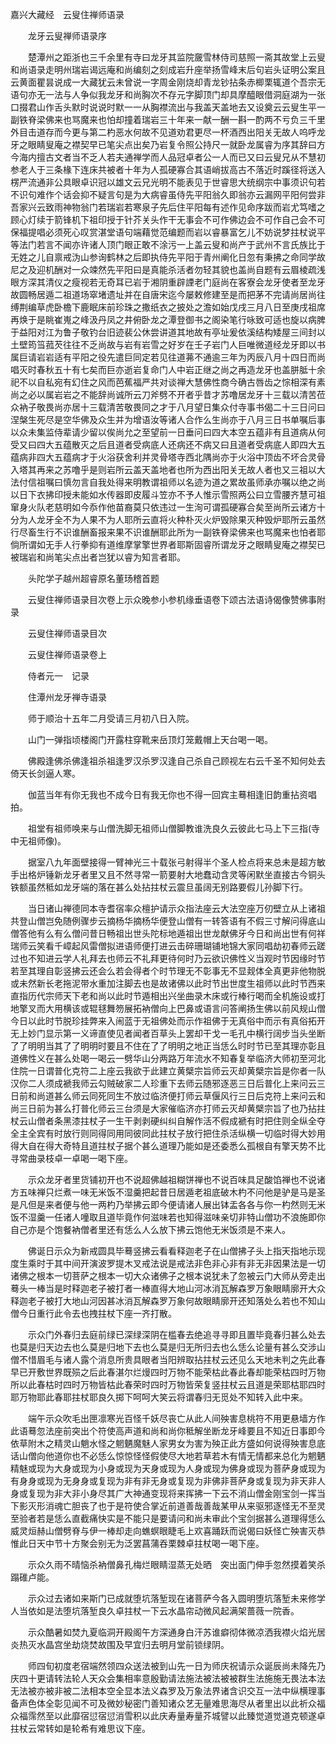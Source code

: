 <!-- { "loadSidebar": true } -->
嘉兴大藏经　云叟住禅师语录


　　龙牙云叟禅师语录序

　　楚潭州之距浙也三千余里有寺曰龙牙其监院奯雪林侍司慈照一斋其故堂上云叟和尚语录走明州瑞岩谒远庵和尚编刻之刻成岩升座举扬雪峰末后句岩头证明公案且云黄面瞿昙说成一大藏犹云未曾说一字周金刚烧却青龙钞拈条赤楖栗辄道个吾宗无语句亦无一法与人争似我龙牙和尚胸次不存元字脚顶门却具摩醯眼借洞庭湖为一张口掇君山作舌头默时说说时默一一从胸襟流出与我盖天盖地去又设奠云云叟生平一副铁脊梁佛来也骂魔来也怕却撞着瑞岩三十年来一献一酬一斟一酌两不亏负三千里外目击道存而今更与第二杓恶水何故不见道劝君更尽一杯酒西出阳关无故人呜呼龙牙之眼睛叟庵之襟契早已笔尖点出矣乃岩复令照公持尺一就卧龙属睿为序其辞曰方今海内擅古文者当不乏人若夫通禅学而人品冠卓者公一人而已又曰云叟兄从不慧初参老人于三条椽下连床共被者十年为人孤硬寡合其语峭拔高古不落近时蹊径将送入楞严流通非公具眼卓识冠以雄文云兄光明不能表见于世睿思大统纲宗中事须识句若不识句难作个话会抑不疑言句是为大病睿虽侍先平阳翁久即翁亦云漏网平阳何尝非吾家兴云致雨神物翁门若瑞岩若寒泉子先后住平阳每有述作见命序跋而岩尤笃嗜之顾心灯续于箭锋机下祖印授于针芥关头作干无事会不可作佛边会不可作自己会不可保福提唱必须死心叹赏湛堂语句端藉觉范编题而岩以睿暴富乞儿不妨说梦拄杖说平等法门若言不闻亦许诸人顶门眼正敢不涂污一上盖云叟和尚产于武州不言氏族比于无姓之儿自禀戒沩山参询鹤林之后即执侍先平阳于青州阐化日忽有秉拂之命同学故尼之及迎机酬对一众竦然先平阳曰是真能杀活者勿轻其貌也盖尚自题有云眉棱疏浅眼方深其清仪之瘦视若无奇耳已岩于湘阴重辟諲老门庭尚在客寮会龙牙使者至龙牙故圆畅居遁二祖道场窣堵遗址并在自唐宋迄今屡敕修建至是而把茅不完请尚居尚往缚荆编草虎卧檐下鹿眠床前珍珠之撒纸衣之披处之澹如始戊戌三月八日至庚戌祖席再焕于是眺崔嵬之峰汲丹凤之井俯卧龙之潭登御书之阁染笔行咏致可适也旋以病脾于益阳对江为鲁子敬钓台旧迹裴公休尝讲道其地故有亭址爰依溪结构矮屋三间封以土壁筠筜菰芡往往不乏尚故与岩有岩雪之好岁在壬子岩门人巨唯微道经龙牙即以书属巨请岩岩适有平阳之役先遣巨同定若见往道茀不通逾三年为丙辰八月十四日而尚唱灭时春秋五十有七矣而巨亦逝岩复命门人中岩正继之尚之再造龙牙也盖胼胝十余祀不以自私宛有幻住之风而芭蕉福严共对谈禅大慧佛性商今确古唇齿之悰相深有素尚之必以属岩岩之不能辞尚诚所云刀斧劈不开者乎昔才苏噜居龙牙十三载以清苦莅众衲子敬畏尚亦居十三载清苦敬畏同之才于八月望日集众付寺事书偈二十三日问曰涅槃生死尽是空华佛及众生并为增语汝等诸人合作么生尚亦于八月三日书单嘱后事以众未集监侍辈请少留以俟尚允之至望前一日垂问曰四大本空五蕴非有且道病从何受又曰四大五蕴散灭之后且道者受病底人还病还不病又曰且道者受病底人即四大五蕴病非四大五蕴病才于火浴获舍利并灵骨塔寺西北隅尚亦于火浴中顶齿不坏合灵骨入塔其再来之苏噜乎是则岩所云盖天盖地者也所为西出阳关无故人者也又三祖以大法付信祖嘱曰慎勿言自我处得来明教谓祖师以名迹为道之累故虽师承亦嘱以绝之尚以日下衣拂印授未能如水传器即皮履斗笠亦不予人惟示雪照两公曰立雪腰齐慧可祖窜身火队老慈明如今忝作他苗裔莫只依违过一生洵可谓孤硬寡合矣至尚所云诸方十分为人龙牙全不为人果不为人耶所云直将火种朴灭火炉毁除果灭种毁炉耶所云虽然行尽畜生行不识谁酬畜报来果不识谁酬耶此所为一副铁脊梁佛来也骂魔来也怕者耶倘所谓如无手人行拳抑有道维摩掌擎世界者耶斯固睿所谓龙牙之眼睛叟庵之襟契已被瑞岩和尚笔尖点出者岂犹以睿为知言者耶。

　　头陀学子越州超睿原名董玚稽首题

　　云叟住禅师语录目次卷上示众晚参小参机缘垂语卷下颂古法语诗偈像赞佛事附录

　　云叟住禅师语录目次

　　云叟住禅师语录卷上

　　侍者元一　记录

　　住潭州龙牙禅寺语录

　　师于顺治十五年二月受请三月初八日入院。

　　山门一弹指顷楼阁门开露柱穿靴来岳顶灯笼戴帽上天台喝一喝。

　　佛殿逢佛杀佛逢祖杀祖逢罗汉杀罗汉逢自己杀自己顾视左右云千圣不知何处去倚天长剑逼人寒。

　　伽蓝当年有你无我也不成今日有我无你也不得一回宾主蓦相逢旧韵重拈资唱拍。

　　祖堂有祖师唤来与山僧洗脚无祖师山僧脚教谁洗良久云彼此七马上下三指(寺中无祖师像)。

　　据室八九年面壁接得一臂神光三十载张弓射得半个圣人检点将来总未是超方敏手出格炉锤新龙牙者里又且不然寻常一箭要射大地蠢动含灵等闲默坐直接古今铜头铁额虽然秪如龙牙端的落在甚么处拈拄杖云震旦虽阔无别路要假儿孙脚下行。

　　当日诸山禅德同本寺耆宿率众檀护请示众指法座云大法空座万仞壁立从上诸祖共登山僧岂免随例骤步云摘杨华摘杨华便登山僧有一转答语有不假三寸解问得底山僧答他有么有么僧问昔日畅祖出世头陀标地遁祖出世龙献佛牙今日和尚出世有何祥瑞师云笑看千嶂起风雷僧拟进语师便打进云击碎珊瑚铺地锦大家同唱劫初春师云蹉过也不知进云学人礼拜去也师云不礼拜更待何时乃云欲识佛性义当观时节因缘时节若至其理自彰竖拂云还会么若会得者个时节理无不彰事无不显觌体全真更非他物脱或未然新长老拖泥带水重加注脚去也是故诸佛以此时节出世度生祖师以此时节西来直指历代宗师天下老和尚以此时节遁相出兴坐曲录木床或行棒行喝而全机施设或打地擎叉而大用横该或辊毬舞笏展拓衲僧向上巴鼻或语言问答阐扬生佛以前风规山僧今日以此时节脱珍挂弊来入闹蓝于无祖佛处而示作祖佛于无真俗中而示有真俗拓开无上妙门显示第一义谛直使见者闻者百草头上罢却干戈一毛孔中横行阔步当头坐断了了明明当其了了明明时要且不住在了了明明之地正当恁么时时节已至其理亦彰且道佛性义在甚么处喝一喝云一劈华山分两路万年流水不知春复举临济大师初至河北住院一日谓普化克符二上座云我欲于此建立黄檗宗旨师云灭却黄檗宗旨是你者一队汉你二人须成褫我师云勾贼破家二人珍重下去师云随邪逐恶三日后普化上来问云三日前和尚道甚么师云同死同生不放过临济便打师云草偃风行三日后克符上来问云和尚三日前为甚么打普化师云三台须是大家催临济亦打师云灭却黄檗宗旨了也乃拈拄杖云山僧者条黑漆拄杖子一生干剥剥硬纠纠自解作活不假成褫有时把住则全纵全夺全主全宾有时放行则同得同用同彼同此拄杖子放行把住杀活纵横一切临时得大妙用得大自在得大奇特且道拄杖子据个甚么道理乃能如是还委悉么孤根自有擎天势不比寻常曲录枝卓一卓喝一喝下座。

　　示众龙牙者里货铺初开也不说超佛越祖糊饼禅也不说百味具足酸馅禅也不说诸方五味禅只烂煮一味无米饭不湿羹把起昔日居遁老祖底破木杓不问他是驴是马是圣是凡但是来者便与他一两杓乃举拂云即今便请诸人展出钵盂各各与你一杓然则无米饭不湿羹一任诸人噇取且道毕竟作何滋味若也知得滋味亲切非特山僧功不浪施即你自己亦是个饱餐衲僧者里还有恁么人么放下拂云饱他无米饭须是不来人。

　　佛诞日示众为新戒圆具毕蓦竖拂云看看释迦老子在山僧拂子头上指天指地示现度生乘时于其中间开演波罗提木叉戒法说是戒法非色非心非有非无非因果法是一切诸佛之根本一切菩萨之根本一切大众诸佛子之根本说犹未了忽被云门大师从旁走出蓦头一棒当是时释迦老子被打者一棒直得大地山河冰消瓦解森罗万象眼睛廓开大众释迦老子被打大地山河因甚冰消瓦解森罗万象何故眼睛廓开还知落处么若也不知山僧今日重行此令去也拽拄杖下座一齐打散。

　　示众门外春归去庭前绿已深绿深阴在槛春去绝追寻寻即且置毕竟春归甚么处去也莫是归天边去也么莫是归地下去也么莫是归无所归去也么恁么论量有甚么交涉山僧不惜眉毛与诸人露个消息所贵具眼者当阳辨取拈拄杖云还见么天地未判之先此春早已开敷世界既殒之后此春湛尔烂熳四时万物不能荣枯此春此春却能荣枯四时万物所以此春枯时四时万物皆枯此春荣时四时万物皆荣复竖拄杖云且道是荣耶枯耶四时耶万物耶此春耶拄杖耶良久掷下呵呵大笑云将谓春归无觅处不知转入此中来。

　　端午示众吹毛出匣凛寒光百怪千妖尽丧亡从此人间殃害息桃符不用更悬墙方作此语蓦忽法座前突出个符使高声道和尚和尚你秪解坐断龙牙峰要且不知近日事即今依草附木之精灵山魈水怪之魍魉魔魅人家男女为害为殃正此方盛如何说得殃害息底话山僧向他道你也不必恁么惊惊怪怪假使尽大地若草若木有情无情都来总化为魍魉精魅或现为大身或现为小身或现为天身或现为人身或现为佛身或现为菩萨身或现为有身身或现为无身身或复现为非有非无身或复现为非佛非菩萨身或复现为非天非人身或复现为非大非小身尽其广大神通变现将来挥拂一下云不消山僧金刚宝剑一挥当下影灭形消魂亡胆丧了也于是符使合掌近前道善哉善哉某甲从来驱邪逐怪无不至灵至验者若是恁么直截痛快实是不能只是要请问和尚未审此个宝剑据甚么道理得恁么威灵烜赫山僧劈脊与伊一棒却走向蟭螟眼睫毛上欢喜踊跃而说偈曰妖怪亡殃害灭恭惟此日天中节十方聚会别无为泛罢菖蒲吞栗棘卓拄杖喝一喝下座。

　　示众久雨不晴恼杀衲僧鼻孔梅烂眼睛湿蒸无处晒　突出面门伸手忽然摸着笑杀蹋碓卢能。

　　示众过去诸如来斯门已成就堕坑落堑现在诸菩萨今各入圆明堕坑落堑未来修学人当依如是法堕坑落堑良久卓拄杖一下云水晶帘动微风起满架蔷薇一院香。

　　示众酷暑如焚九夏临洞开殿阁午方深通身白汗苏谁癖彻体微凉洒我襟火焰光居炎热灭水晶宫坐劫烧焚故围及早宜归去明月堂前锁绿阴。

　　师四旬初度老宿端然领四众送法被到山先一日为师庆祝请示众诞辰尚未降先乃庆四十更请转法轮人天众会集相率意殷勤请法施法被法被被群生法施施无畏法本法无法被亦被非被二法相本空全显本法义森罗及万象法界诸含识交互一法中纵横理事备声色体全彰见闻不可及微妙秘密门善知诸众艺无量难思海尽从者里出以此祈众福众福霈然至以此靡宿愆宿愆消雪积以此庆寿量寿量芥城譬以此臻觉道觉道克顿遂卓拄杖云常转如是轮希有难思议下座。

